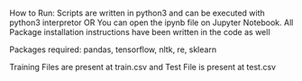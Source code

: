 How to Run:
	Scripts are written in python3 and can be executed with python3 interpretor OR You can open the ipynb file on Jupyter Notebook. All Package installation instructions have been written in the code as well

Packages required:
	pandas, tensorflow, nltk, re, sklearn

Training Files are present at train.csv and Test File is present at test.csv

